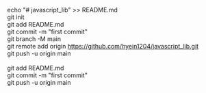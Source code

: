 echo "# javascript_lib" >> README.md <br>
git init <br>
git add README.md <br>
git commit -m "first commit" <br>
git branch -M main <br>
git remote add origin https://github.com/hyein1204/javascript_lib.git <br>
git push -u origin main <br>
<br>
git add README.md<br>
git commit -m "first commit"<br>
git push -u origin main<br>
